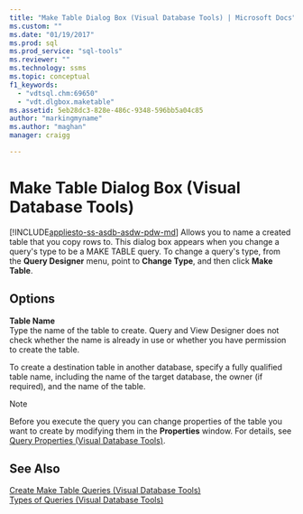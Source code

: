 ```yaml
---
title: "Make Table Dialog Box (Visual Database Tools) | Microsoft Docs"
ms.custom: ""
ms.date: "01/19/2017"
ms.prod: sql
ms.prod_service: "sql-tools"
ms.reviewer: ""
ms.technology: ssms
ms.topic: conceptual
f1_keywords: 
  - "vdtsql.chm:69650"
  - "vdt.dlgbox.maketable"
ms.assetid: 5eb28dc3-828e-486c-9348-596bb5a04c85
author: "markingmyname"
ms.author: "maghan"
manager: craigg

---
```

# Make Table Dialog Box (Visual Database Tools)
[!INCLUDE[appliesto-ss-asdb-asdw-pdw-md](../../includes/appliesto-ss-asdb-asdw-pdw-md.md)]
Allows you to name a created table that you copy rows to. This dialog box appears when you change a query's type to be a MAKE TABLE query. To change a query's type, from the **Query Designer** menu, point to **Change Type**, and then click **Make Table**.  
  
## Options  
**Table Name**  
Type the name of the table to create. Query and View Designer does not check whether the name is already in use or whether you have permission to create the table.  
  
To create a destination table in another database, specify a fully qualified table name, including the name of the target database, the owner (if required), and the name of the table.  
  
> [!NOTE]  
> Before you execute the query you can change properties of the table you want to create by modifying them in the **Properties** window. For details, see [Query Properties &#40;Visual Database Tools&#41;](../../ssms/visual-db-tools/query-properties-visual-database-tools.md).  
  
## See Also  
[Create Make Table Queries &#40;Visual Database Tools&#41;](../../ssms/visual-db-tools/create-make-table-queries-visual-database-tools.md)  
[Types of Queries &#40;Visual Database Tools&#41;](../../ssms/visual-db-tools/types-of-queries-visual-database-tools.md)  
  

